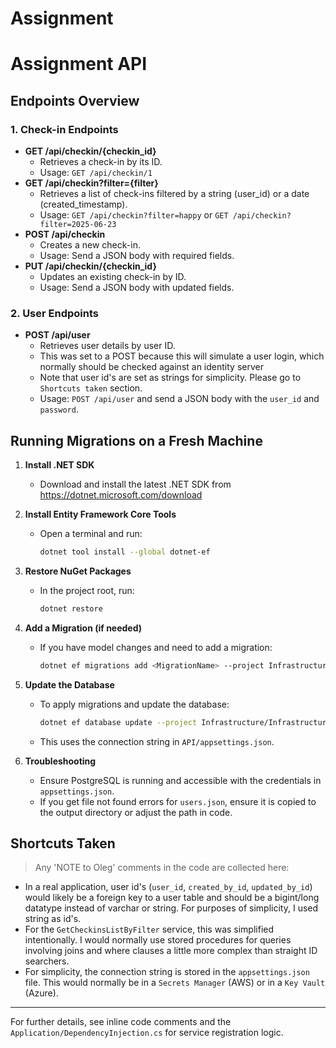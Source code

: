 # Assignment

# Assignment API

## Endpoints Overview

### 1. Check-in Endpoints
- **GET /api/checkin/{checkin_id}**
  - Retrieves a check-in by its ID.
  - Usage: `GET /api/checkin/1`
- **GET /api/checkin?filter={filter}**
  - Retrieves a list of check-ins filtered by a string (user_id) or a date (created_timestamp).
  - Usage: `GET /api/checkin?filter=happy` or `GET /api/checkin?filter=2025-06-23`
- **POST /api/checkin**
  - Creates a new check-in.
  - Usage: Send a JSON body with required fields.
- **PUT /api/checkin/{checkin_id}**
  - Updates an existing check-in by ID.
  - Usage: Send a JSON body with updated fields.

### 2. User Endpoints
- **POST /api/user**
  - Retrieves user details by user ID.
  - This was set to a POST because this will simulate a user login, which normally should be checked against an identity server
  - Note that user id's are set as strings for simplicity. Please go to `Shortcuts taken` section.
  - Usage: `POST /api/user` and send a JSON body with the `user_id` and `password`.

## Running Migrations on a Fresh Machine

1. **Install .NET SDK**
   - Download and install the latest .NET SDK from https://dotnet.microsoft.com/download

2. **Install Entity Framework Core Tools**
   - Open a terminal and run:
     ```sh
     dotnet tool install --global dotnet-ef
     ```

3. **Restore NuGet Packages**
   - In the project root, run:
     ```sh
     dotnet restore
     ```

4. **Add a Migration (if needed)**
   - If you have model changes and need to add a migration:
     ```sh
     dotnet ef migrations add <MigrationName> --project Infrastructure/Infrastructure.csproj --startup-project API/API.csproj
     ```

5. **Update the Database**
   - To apply migrations and update the database:
     ```sh
     dotnet ef database update --project Infrastructure/Infrastructure.csproj --startup-project API/API.csproj
     ```

   - This uses the connection string in `API/appsettings.json`.

6. **Troubleshooting**
   - Ensure PostgreSQL is running and accessible with the credentials in `appsettings.json`.
   - If you get file not found errors for `users.json`, ensure it is copied to the output directory or adjust the path in code.

## Shortcuts Taken

> Any 'NOTE to Oleg' comments in the code are collected here:

- In a real application, user id's (`user_id`, `created_by_id`, `updated_by_id`) would likely be a foreign key to a user table and should be a bigint/long datatype instead of varchar or string. For purposes of simplicity, I used string as id's.
- For the `GetCheckinsListByFilter` service, this was simplified intentionally. I would normally use stored procedures for queries involving joins and where clauses a little more complex than straight ID searchers.
- For simplicity, the connection string is stored in the `appsettings.json` file. This would normally be in a `Secrets Manager` (AWS) or in a `Key Vault` (Azure).

---

For further details, see inline code comments and the `Application/DependencyInjection.cs` for service registration logic.